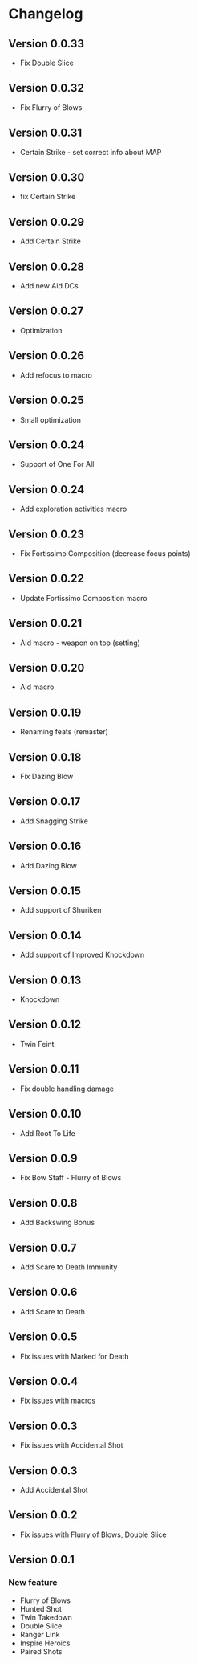 # Changelog

## Version 0.0.33
- Fix Double Slice

## Version 0.0.32
- Fix Flurry of Blows

## Version 0.0.31
- Certain Strike - set correct info about MAP

## Version 0.0.30
- fix Certain Strike

## Version 0.0.29
- Add Certain Strike

## Version 0.0.28
- Add new Aid DCs

## Version 0.0.27
- Optimization

## Version 0.0.26
- Add refocus to macro

## Version 0.0.25
- Small optimization

## Version 0.0.24
- Support of One For All

## Version 0.0.24
- Add exploration activities macro

## Version 0.0.23
- Fix Fortissimo Composition (decrease focus points)

## Version 0.0.22
- Update Fortissimo Composition macro

## Version 0.0.21
- Aid macro - weapon on top (setting)

## Version 0.0.20
- Aid macro

## Version 0.0.19
- Renaming feats (remaster)

## Version 0.0.18
- Fix Dazing Blow

## Version 0.0.17
- Add Snagging Strike

## Version 0.0.16
- Add Dazing Blow

## Version 0.0.15

- Add support of Shuriken

## Version 0.0.14

- Add support of Improved Knockdown

## Version 0.0.13

- Knockdown

## Version 0.0.12

- Twin Feint

## Version 0.0.11

- Fix double handling damage

## Version 0.0.10

- Add Root To Life

## Version 0.0.9

- Fix Bow Staff - Flurry of Blows

## Version 0.0.8

- Add Backswing Bonus

## Version 0.0.7

- Add Scare to Death Immunity

## Version 0.0.6

- Add Scare to Death

## Version 0.0.5

- Fix issues with Marked for Death

## Version 0.0.4

- Fix issues with macros

## Version 0.0.3

- Fix issues with Accidental Shot

## Version 0.0.3

- Add Accidental Shot

## Version 0.0.2

- Fix issues with Flurry of Blows, Double Slice

## Version 0.0.1

### New feature
- Flurry of Blows
- Hunted Shot
- Twin Takedown
- Double Slice
- Ranger Link
- Inspire Heroics
- Paired Shots